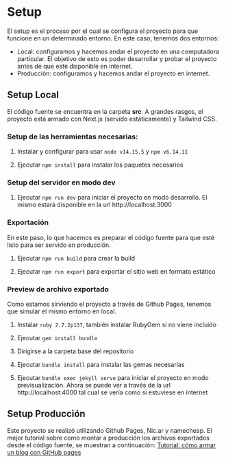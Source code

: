 # Setup

El setup es el proceso por el cual se configura el proyecto para que funcione en un determinado entorno.
En este caso, tenemos dos entornos:
- Local: configuramos y hacemos andar el proyecto en una computadora particular.
    El objetivo de esto es poder desarrollar y probar el proyecto antes de que esté disponible en internet.
- Producción: configuramos y hacemos andar el proyecto en internet.

## Setup Local

El código fuente se encuentra en la carpeta **src**.
A grandes rasgos, el proyecto está armado con Next.js (servido estáticamente) y Tailwind CSS.

### Setup de las herramientas necesarias:

1. Instalar y configurar para usar `node v14.15.5` y `npm v6.14.11`

2. Ejecutar `npm install` para instalar los paquetes necesarios

### Setup del servidor en modo dev

1. Ejecutar `npm run dev` para iniciar el proyecto en modo desarrollo. El mismo estará disponible en la url http://localhost:3000

### Exportación

En este paso, lo que hacemos es preparar el código fuente para que esté listo para ser servido en producción.

1. Ejecutar `npm run build` para crear la build

2. Ejecutar `npm run export` para exportar el sitio web en formato estático

### Preview de archivo exportado

Como estamos sirviendo el proyecto a través de Github Pages, tenemos que simular el mismo entorno en local.

1. Instalar `ruby 2.7.2p137`, también instalar RubyGem si no viene incluido

2. Ejecutar `gem install bundle`

3. Dirigirse a la carpeta base del repositorio

4. Ejecutar `bundle install` para instalar las gemas necesarias

5. Ejecutar `bundle exec jekyll serve` para iniciar el proyecto en modo previsualización. Ahora se puede ver a través de la url http://localhost:4000 tal cual se vería como si estuviese en internet

## Setup Producción

Este proyecto se realizó utilizando Github Pages, Nic.ar y namecheap.
El mejor tutorial sobre como montar a producción los archivos exportados desde el código fuente, se muestran a continuación:
[Tutorial: cómo armar un blog con GitHub pages](https://curiosidadesespaciales.ar/2020/09/21/Tutorial-blog-2/)
